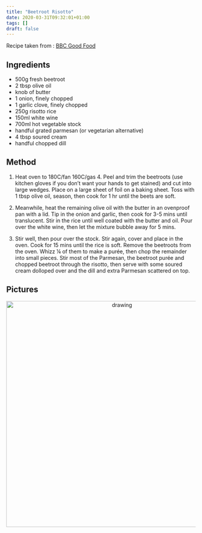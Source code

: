 ```yaml
---
title: "Beetroot Risotto"
date: 2020-03-31T09:32:01+01:00
tags: []
draft: false
---
```



Recipe taken from : 
<a href=https://www.bbcgoodfood.com/recipes/creamy-beetroot-risotto target="_blank">BBC Good Food</a>

## Ingredients 


* 500g fresh beetroot
* 2 tbsp olive oil
* knob of butter
* 1 onion, finely chopped
* 1 garlic clove, finely chopped
* 250g risotto rice
* 150ml white wine
* 700ml hot vegetable stock
* handful grated parmesan (or vegetarian alternative)
* 4 tbsp soured cream
* handful chopped dill

## Method 

1. Heat oven to 180C/fan 160C/gas 4. Peel and trim the beetroots (use kitchen gloves if you don’t want your hands to get stained) and cut into large wedges. Place on a large sheet of foil on a baking sheet. Toss with 1 tbsp olive oil, season, then cook for 1 hr until the beets are soft.

2. Meanwhile, heat the remaining olive oil with the butter in an ovenproof pan with a lid. Tip in the onion and garlic, then cook for 3-5 mins until translucent. Stir in the rice until well coated with the butter and oil. Pour over the white wine, then let the mixture bubble away for 5 mins.

3. Stir well, then pour over the stock. Stir again, cover and place in the oven. Cook for 15 mins until the rice is soft. Remove the beetroots from the oven. Whizz ¼ of them to make a purée, then chop the remainder into small pieces. Stir most of the Parmesan, the beetroot purée and chopped beetroot through the risotto, then serve with some soured cream dolloped over and the dill and extra Parmesan scattered on top.


## Pictures


<p align="center"> 
<img src="/food/images/IMG_1950-2.jpg" alt="drawing" width="600"/>
</p>
<br>

